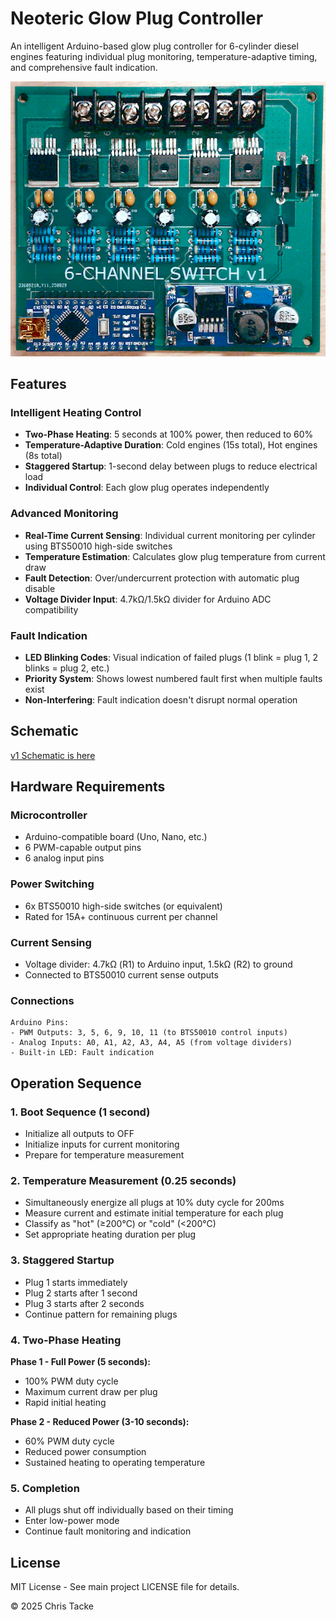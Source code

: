 # Neoteric Glow Plug Controller

An intelligent Arduino-based glow plug controller for 6-cylinder diesel engines featuring individual plug monitoring, temperature-adaptive timing, and comprehensive fault indication.

![](board-v1.png)

## Features

### **Intelligent Heating Control**
- **Two-Phase Heating**: 5 seconds at 100% power, then reduced to 60% 
- **Temperature-Adaptive Duration**: Cold engines (15s total), Hot engines (8s total)
- **Staggered Startup**: 1-second delay between plugs to reduce electrical load
- **Individual Control**: Each glow plug operates independently

### **Advanced Monitoring**
- **Real-Time Current Sensing**: Individual current monitoring per cylinder using BTS50010 high-side switches
- **Temperature Estimation**: Calculates glow plug temperature from current draw
- **Fault Detection**: Over/undercurrent protection with automatic plug disable
- **Voltage Divider Input**: 4.7kΩ/1.5kΩ divider for Arduino ADC compatibility

### **Fault Indication**
- **LED Blinking Codes**: Visual indication of failed plugs (1 blink = plug 1, 2 blinks = plug 2, etc.)
- **Priority System**: Shows lowest numbered fault first when multiple faults exist
- **Non-Interfering**: Fault indication doesn't disrupt normal operation

## Schematic

[v1 Schematic is here](schematic-v1.pdf)

## Hardware Requirements

### **Microcontroller**
- Arduino-compatible board (Uno, Nano, etc.)
- 6 PWM-capable output pins
- 6 analog input pins

### **Power Switching**
- 6x BTS50010 high-side switches (or equivalent)
- Rated for 15A+ continuous current per channel

### **Current Sensing**
- Voltage divider: 4.7kΩ (R1) to Arduino input, 1.5kΩ (R2) to ground
- Connected to BTS50010 current sense outputs

### **Connections**
```
Arduino Pins:
- PWM Outputs: 3, 5, 6, 9, 10, 11 (to BTS50010 control inputs)
- Analog Inputs: A0, A1, A2, A3, A4, A5 (from voltage dividers)
- Built-in LED: Fault indication
```

## Operation Sequence

### **1. Boot Sequence (1 second)**
- Initialize all outputs to OFF
- Initialize inputs for current monitoring
- Prepare for temperature measurement

### **2. Temperature Measurement (0.25 seconds)**
- Simultaneously energize all plugs at 10% duty cycle for 200ms
- Measure current and estimate initial temperature for each plug
- Classify as "hot" (≥200°C) or "cold" (<200°C)
- Set appropriate heating duration per plug

### **3. Staggered Startup**
- Plug 1 starts immediately
- Plug 2 starts after 1 second
- Plug 3 starts after 2 seconds
- Continue pattern for remaining plugs

### **4. Two-Phase Heating**
**Phase 1 - Full Power (5 seconds):**
- 100% PWM duty cycle
- Maximum current draw per plug
- Rapid initial heating

**Phase 2 - Reduced Power (3-10 seconds):**
- 60% PWM duty cycle  
- Reduced power consumption
- Sustained heating to operating temperature

### **5. Completion**
- All plugs shut off individually based on their timing
- Enter low-power mode
- Continue fault monitoring and indication


## License

MIT License - See main project LICENSE file for details.

© 2025 Chris Tacke